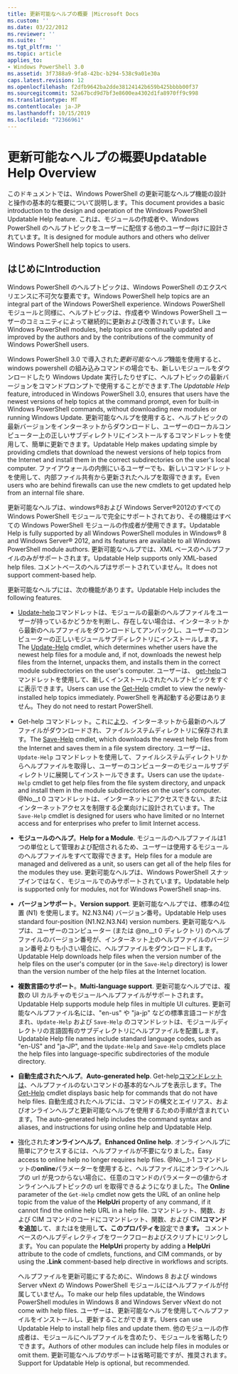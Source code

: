 ```yaml
---
title: 更新可能なヘルプの概要 |Microsoft Docs
ms.custom: ''
ms.date: 03/22/2012
ms.reviewer: ''
ms.suite: ''
ms.tgt_pltfrm: ''
ms.topic: article
applies_to:
- Windows PowerShell 3.0
ms.assetid: 3f7388a9-9fa8-42bc-b294-538c9a01e30a
caps.latest.revision: 12
ms.openlocfilehash: f2dfb9642ba2dde38124142b659b425bbbb00f37
ms.sourcegitcommit: 52a67bcd9d7bf3e8600ea4302d1fa8970ff9c998
ms.translationtype: MT
ms.contentlocale: ja-JP
ms.lasthandoff: 10/15/2019
ms.locfileid: "72366961"
---
```

# <a name="updatable-help-overview"></a><span data-ttu-id="bb747-102">更新可能なヘルプの概要</span><span class="sxs-lookup"><span data-stu-id="bb747-102">Updatable Help Overview</span></span>

<span data-ttu-id="bb747-103">このドキュメントでは、Windows PowerShell の更新可能なヘルプ機能の設計と操作の基本的な概要について説明します。</span><span class="sxs-lookup"><span data-stu-id="bb747-103">This document provides a basic introduction to the design and operation of the Windows PowerShell Updatable Help feature.</span></span> <span data-ttu-id="bb747-104">これは、モジュールの作成者や、Windows PowerShell のヘルプトピックをユーザーに配信する他のユーザー向けに設計されています。</span><span class="sxs-lookup"><span data-stu-id="bb747-104">It is designed for module authors and others who deliver Windows PowerShell help topics to users.</span></span>

## <a name="introduction"></a><span data-ttu-id="bb747-105">はじめに</span><span class="sxs-lookup"><span data-stu-id="bb747-105">Introduction</span></span>

<span data-ttu-id="bb747-106">Windows PowerShell のヘルプトピックは、Windows PowerShell のエクスペリエンスに不可欠な要素です。</span><span class="sxs-lookup"><span data-stu-id="bb747-106">Windows PowerShell help topics are an integral part of the Windows PowerShell experience.</span></span> <span data-ttu-id="bb747-107">Windows PowerShell モジュールと同様に、ヘルプトピックは、作成者や Windows PowerShell ユーザーのコミュニティによって継続的に更新および改善されています。</span><span class="sxs-lookup"><span data-stu-id="bb747-107">Like Windows PowerShell modules, help topics are continually updated and improved by the authors and by the contributions of the community of Windows PowerShell users.</span></span>

<span data-ttu-id="bb747-108">Windows PowerShell 3.0 で導入された*更新可能なヘルプ*機能を使用すると、windows powershell の組み込みコマンドの場合でも、新しいモジュールをダウンロードしたり Windows Update 実行したりせずに、ヘルプトピックの最新バージョンをコマンドプロンプトで使用することができます.</span><span class="sxs-lookup"><span data-stu-id="bb747-108">The *Updatable Help* feature, introduced in Windows PowerShell 3.0, ensures that users have the newest versions of help topics at the command prompt, even for built-in Windows PowerShell commands, without downloading new modules or running Windows Update.</span></span> <span data-ttu-id="bb747-109">更新可能なヘルプを使用すると、ヘルプトピックの最新バージョンをインターネットからダウンロードし、ユーザーのローカルコンピューター上の正しいサブディレクトリにインストールするコマンドレットを使用して、簡単に更新できます。</span><span class="sxs-lookup"><span data-stu-id="bb747-109">Updatable Help makes updating simple by providing cmdlets that download the newest versions of help topics from the Internet and install them in the correct subdirectories on the user's local computer.</span></span> <span data-ttu-id="bb747-110">ファイアウォールの内側にいるユーザーでも、新しいコマンドレットを使用して、内部ファイル共有から更新されたヘルプを取得できます。</span><span class="sxs-lookup"><span data-stu-id="bb747-110">Even users who are behind firewalls can use the new cmdlets to get updated help from an internal file share.</span></span>

<span data-ttu-id="bb747-111">更新可能なヘルプは、windows®8および Windows Server®2012のすべての Windows PowerShell モジュールで完全にサポートされており、その機能はすべての Windows PowerShell モジュールの作成者が使用できます。</span><span class="sxs-lookup"><span data-stu-id="bb747-111">Updatable Help is fully supported by all Windows PowerShell modules in Windows® 8 and Windows Server® 2012, and its features are available to all Windows PowerShell module authors.</span></span> <span data-ttu-id="bb747-112">更新可能なヘルプでは、XML ベースのヘルプファイルのみがサポートされます。</span><span class="sxs-lookup"><span data-stu-id="bb747-112">Updatable Help supports only XML-based help files.</span></span> <span data-ttu-id="bb747-113">コメントベースのヘルプはサポートされていません。</span><span class="sxs-lookup"><span data-stu-id="bb747-113">It does not support comment-based help.</span></span>

<span data-ttu-id="bb747-114">更新可能なヘルプには、次の機能があります。</span><span class="sxs-lookup"><span data-stu-id="bb747-114">Updatable Help includes the following features.</span></span>

- <span data-ttu-id="bb747-115">[Update-help](/powershell/module/Microsoft.PowerShell.Core/Update-Help)コマンドレットは、モジュールの最新のヘルプファイルをユーザーが持っているかどうかを判断し、存在しない場合は、インターネットから最新のヘルプファイルをダウンロードしてアンパックし、ユーザーのコンピューターの正しいモジュールサブディレクトリにインストールします。</span><span class="sxs-lookup"><span data-stu-id="bb747-115">The [Update-Help](/powershell/module/Microsoft.PowerShell.Core/Update-Help) cmdlet, which determines whether users have the newest help files for a module and, if not, downloads the newest help files from the Internet, unpacks them, and installs them in the correct module subdirectories on the user's computer.</span></span>
  <span data-ttu-id="bb747-116">ユーザーは、 [get-help](/powershell/module/Microsoft.PowerShell.Core/Get-Help)コマンドレットを使用して、新しくインストールされたヘルプトピックをすぐに表示できます。</span><span class="sxs-lookup"><span data-stu-id="bb747-116">Users can use the [Get-Help](/powershell/module/Microsoft.PowerShell.Core/Get-Help) cmdlet to view the newly-installed help topics immediately.</span></span>
  <span data-ttu-id="bb747-117">PowerShell を再起動する必要はありません。</span><span class="sxs-lookup"><span data-stu-id="bb747-117">They do not need to restart PowerShell.</span></span>

- <span data-ttu-id="bb747-118">Get-help コマンドレット。これに[より](/powershell/module/Microsoft.PowerShell.Core/Save-Help)、インターネットから最新のヘルプファイルがダウンロードされ、ファイルシステムディレクトリに保存されます。</span><span class="sxs-lookup"><span data-stu-id="bb747-118">The [Save-Help](/powershell/module/Microsoft.PowerShell.Core/Save-Help) cmdlet, which downloads the newest help files from the Internet and saves them in a file system directory.</span></span> <span data-ttu-id="bb747-119">ユーザーは、`Update-Help` コマンドレットを使用して、ファイルシステムディレクトリからヘルプファイルを取得し、ユーザーのコンピューターのモジュールサブディレクトリに展開してインストールできます。</span><span class="sxs-lookup"><span data-stu-id="bb747-119">Users can use the `Update-Help` cmdlet to get help files from the file system directory, and unpack and install them in the module subdirectories on the user's computer.</span></span> <span data-ttu-id="bb747-120">@No__t 0 コマンドレットは、インターネットにアクセスできない、またはインターネットアクセスを制限する企業向けに設計されています。</span><span class="sxs-lookup"><span data-stu-id="bb747-120">The `Save-Help` cmdlet is designed for users who have limited or no Internet access and for enterprises who prefer to limit Internet access.</span></span>

- <span data-ttu-id="bb747-121">**モジュールのヘルプ**。</span><span class="sxs-lookup"><span data-stu-id="bb747-121">**Help for a Module**.</span></span> <span data-ttu-id="bb747-122">モジュールのヘルプファイルは1つの単位として管理および配信されるため、ユーザーは使用するモジュールのヘルプファイルをすべて取得できます。</span><span class="sxs-lookup"><span data-stu-id="bb747-122">Help files for a module are managed and delivered as a unit, so users can get all of the help files for the modules they use.</span></span> <span data-ttu-id="bb747-123">更新可能なヘルプは、Windows PowerShell スナップインではなく、モジュールでのみサポートされています。</span><span class="sxs-lookup"><span data-stu-id="bb747-123">Updatable help is supported only for modules, not for Windows PowerShell snap-ins.</span></span>

- <span data-ttu-id="bb747-124">**バージョンサポート**。</span><span class="sxs-lookup"><span data-stu-id="bb747-124">**Version support**.</span></span> <span data-ttu-id="bb747-125">更新可能なヘルプでは、標準の4位置 (N1) を使用します。N2.N3.N4) バージョン番号。</span><span class="sxs-lookup"><span data-stu-id="bb747-125">Updatable Help uses standard four-position (N1.N2.N3.N4) version numbers.</span></span> <span data-ttu-id="bb747-126">更新可能なヘルプは、ユーザーのコンピューター (または @no__t 0 ディレクトリ) のヘルプファイルのバージョン番号が、インターネット上のヘルプファイルのバージョン番号よりも小さい場合に、ヘルプファイルをダウンロードします。</span><span class="sxs-lookup"><span data-stu-id="bb747-126">Updatable Help downloads help files when the version number of the help files on the user's computer (or in the `Save-Help` directory) is lower than the version number of the  help files at the Internet location.</span></span>

- <span data-ttu-id="bb747-127">**複数言語のサポート**。</span><span class="sxs-lookup"><span data-stu-id="bb747-127">**Multi-language support**.</span></span> <span data-ttu-id="bb747-128">更新可能なヘルプでは、複数の UI カルチャのモジュールヘルプファイルがサポートされます。</span><span class="sxs-lookup"><span data-stu-id="bb747-128">Updatable Help supports module help files in multiple UI cultures.</span></span> <span data-ttu-id="bb747-129">更新可能なヘルプファイル名には、"en-us" や "ja-jp" などの標準言語コードが含まれ、`Update-Help` および `Save-Help` のコマンドレットは、モジュールディレクトリの言語固有のサブディレクトリにヘルプファイルを配置します。</span><span class="sxs-lookup"><span data-stu-id="bb747-129">Updatable Help file names include standard language codes, such as "en-US" and "ja-JP", and the `Update-Help` and `Save-Help` cmdlets place the help files into language-specific subdirectories of the module directory.</span></span>

- <span data-ttu-id="bb747-130">**自動生成されたヘルプ**。</span><span class="sxs-lookup"><span data-stu-id="bb747-130">**Auto-generated help**.</span></span> <span data-ttu-id="bb747-131">Get-help[コマンドレットは](/powershell/module/Microsoft.PowerShell.Core/Get-Help)、ヘルプファイルのないコマンドの基本的なヘルプを表示します。</span><span class="sxs-lookup"><span data-stu-id="bb747-131">The [Get-Help](/powershell/module/Microsoft.PowerShell.Core/Get-Help) cmdlet displays basic help for commands that do not have help files.</span></span> <span data-ttu-id="bb747-132">自動生成されたヘルプには、コマンドの構文とエイリアス、およびオンラインヘルプと更新可能なヘルプを使用するための手順が含まれています。</span><span class="sxs-lookup"><span data-stu-id="bb747-132">The auto-generated help includes the command syntax and aliases, and instructions for using online help and Updatable Help.</span></span>

- <span data-ttu-id="bb747-133">強化された**オンラインヘルプ**。</span><span class="sxs-lookup"><span data-stu-id="bb747-133">**Enhanced Online help**.</span></span> <span data-ttu-id="bb747-134">オンラインヘルプに簡単にアクセスするには、ヘルプファイルが不要になりました。</span><span class="sxs-lookup"><span data-stu-id="bb747-134">Easy access to online help no longer requires help files.</span></span> <span data-ttu-id="bb747-135">@No__t-1 コマンドレットの**online**パラメーターを使用すると、ヘルプファイルにオンラインヘルプの url が見つからない場合に、任意のコマンドのパラメーターの値からオンラインヘルプトピックの url を取得できるようになりました。</span><span class="sxs-lookup"><span data-stu-id="bb747-135">The **Online** parameter of the `Get-Help` cmdlet now gets the URL of an online help topic from the value of the **HelpUri** property of any command, if it cannot find the online help URL in a help file.</span></span> <span data-ttu-id="bb747-136">コマンドレット、関数、および CIM コマンドのコードにコマンドレット、関数、および CIM**コマンドを追加**して、またはを使用し**て、このプロパティを**設定でき**ます。** コメントベースのヘルプディレクティブをワークフローおよびスクリプトにリンクします。</span><span class="sxs-lookup"><span data-stu-id="bb747-136">You can populate the **HelpUri** property by adding a **HelpUri** attribute to the code of cmdlets, functions, and CIM commands, or by using the **.Link** comment-based help directive in workflows and scripts.</span></span>

  <span data-ttu-id="bb747-137">ヘルプファイルを更新可能にするために、Windows 8 および windows Server vNext の Windows PowerShell モジュールにはヘルプファイルが付属していません。</span><span class="sxs-lookup"><span data-stu-id="bb747-137">To make our help files updatable, the Windows PowerShell modules in Windows 8 and Windows Server vNext do not come with help files.</span></span> <span data-ttu-id="bb747-138">ユーザーは、更新可能なヘルプを使用してヘルプファイルをインストールし、更新することができます。</span><span class="sxs-lookup"><span data-stu-id="bb747-138">Users can use Updatable Help to install help files and update them.</span></span> <span data-ttu-id="bb747-139">他のモジュールの作成者は、モジュールにヘルプファイルを含めたり、モジュールを省略したりできます。</span><span class="sxs-lookup"><span data-stu-id="bb747-139">Authors of other modules can include help files in modules or omit them.</span></span> <span data-ttu-id="bb747-140">更新可能なヘルプのサポートは省略可能ですが、推奨されます。</span><span class="sxs-lookup"><span data-stu-id="bb747-140">Support for Updatable Help is optional, but recommended.</span></span>
